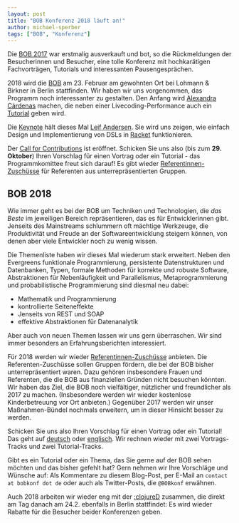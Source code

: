 ```yaml
---
layout: post
title: "BOB Konferenz 2018 läuft an!"
author: michael-sperber
tags: ["BOB", "Konferenz"]
---
```


Die [BOB 2017](http://bobkonf.de/2017/) war erstmalig ausverkauft und
bot, so die Rückmeldungen der Besucherinnen und Besucher, eine tolle
Konferenz mit hochkarätigen Fachvorträgen, Tutorials und interessanten
Pausengesprächen.

2018 wird die [BOB](http://bobkonf.de/2018/) am 23. Februar am gewohnten Ort bei Lohmann &
Birkner in Berlin stattfinden.
Wir haben wir uns vorgenommen, das Programm noch interessanter zu
gestalten.  Den Anfang wird [Alexandra
Cárdenas](http://cargocollective.com/tiemposdelruido/Alexandra-Cardenas) 
machen, die neben einer Livecoding-Performance auch ein
[Tutorial](http://bobkonf.de/2018/cardenas.html) geben wird.

Die [Keynote](http://bobkonf.de/2018/andersen.html) hält dieses
Mal [Leif Andersen](http://leifandersen.net/).  Sie wird uns
zeigen, wie einfach Design und Implementierung von DSLs in
[Racket](http://racket-lang.org) funktionieren.

Der [Call for Contributions](http://bobkonf.de/2018/cfp.html) ist
eröffnet.  Schicken Sie uns also (bis zum **29. Oktober**) 
Ihren Vorschlag für einen Vortrag oder ein Tutorial - das
Programmkomittee freut sich darauf!  Es gibt wieder
[Referentinnen-Zuschüsse](http://bobkonf.de/2018/de/speaker-grants.html)
für Referenten aus unterrepräsentierten Gruppen.

<!-- more start -->

## BOB 2018

Wie immer geht es bei der BOB um Techniken und Technologien, die
*das Beste* im jeweiligen Bereich repräsentieren, das es für
Entwicklerinnen gibt.  Jenseits des Mainstreams schlummern oft mächtige
Werkzeuge, die Produktivität und Freude an der Softwareentwicklung
steigern können, von denen aber viele Entwickler noch zu wenig wissen.

Die Themenliste haben wir dieses Mal wiederum stark erweitert.  Neben
den Evergreens funktionale Programmierung, persistente Datenstrukturen
und Datenbanken, Typen, formale Methoden für korrekte und robuste
Software, Abstraktionen für Nebenläufigkeit und Parallelismus,
Metaprogrammierung und probabilistische Programmierung sind diesmal
neu dabei:

- Mathematik und Programmierung
- kontrollierte Seiteneffekte
- Jenseits von REST und SOAP
- effektive Abstraktionen für Datenanalytik

Aber auch von neuen Themen lassen wir uns gern überraschen. Wir sind
immer besonders an Erfahrungsberichten interessiert.

Für 2018 werden wir wieder
[Referentinnen-Zuschüsse](http://bobkonf.de/2018/de/speaker-grants.html)
anbieten. Die Referenten-Zuschüsse sollen Gruppen fördern, die bei
der BOB bisher unterrepräsentiert waren. Dazu gehören insbesondere
Frauen und Referenten, die die BOB aus finanziellen Gründen nicht
besuchen könnten. Wir haben das Ziel, die BOB noch vielfältiger,
nützlicher und freundlicher als 2017 zu machen.  (Insbesondere werden
wir wieder kostenlose Kinderbetreuung vor Ort anbieten.)  Gegenüber
2017 werden wir unser Maßnahmen-Bündel nochmals erweitern, um in
dieser Hinsicht besser zu werden.

Schicken Sie uns also Ihren Vorschlag für einen Vortrag oder
ein Tutorial!  Das geht auf
[deutsch](http://bobkonf.de/2018/de/cfp.html) oder
[englisch](http://bobkonf.de/2018/en/cfp.html).  Wir rechnen wieder
mit zwei Vortrags-Tracks und zwei Tutorial-Tracks.

Gibt es ein Tutorial oder ein Thema, das Sie gerne auf der BOB
sehen möchten und das bisher gefehlt hat?  Gern nehmen wir Ihre
Vorschläge und Wünsche auf: Als Kommentare zu diesem Blog-Post, per
E-Mail an `contact at bobkonf dot de` oder auch als
Twitter-Posts, die `@BOBkonf` erwähnen.

Auch 2018 arbeiten wir wieder eng mit der
[:clojureD](http://clojured.de/) zusammen, die direkt am Tag danach am 24.2. 
ebenfalls in Berlin stattfindet: 
Es wird wieder Rabatte für die Besucher beider Konferenzen geben.

<!-- more end -->

